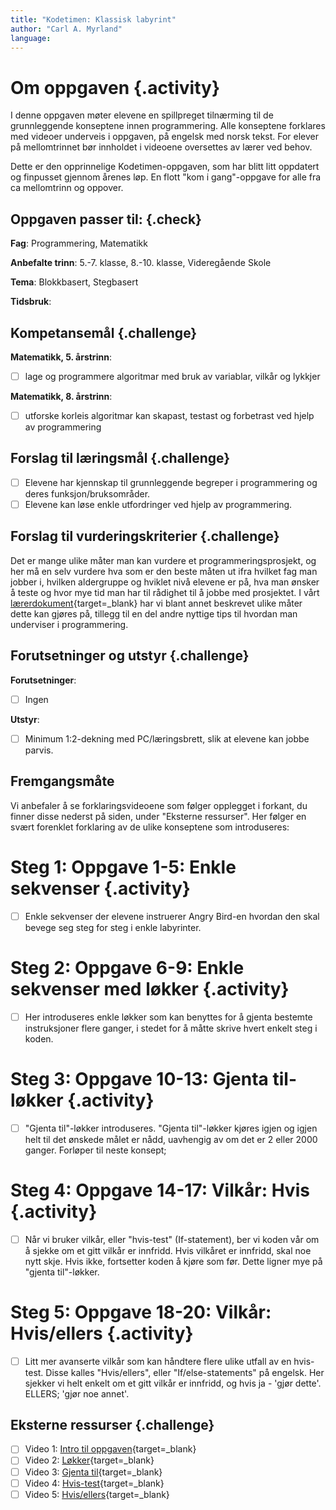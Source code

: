 ```yaml
---
title: "Kodetimen: Klassisk labyrint"
author: "Carl A. Myrland" 
language: 
---
```



# Om oppgaven {.activity}

I denne oppgaven møter elevene en spillpreget tilnærming til de grunnleggende konseptene innen programmering. Alle konseptene forklares med videoer underveis i oppgaven, på engelsk med norsk tekst. For elever på mellomtrinnet bør innholdet i videoene oversettes av lærer ved behov. 

Dette er den opprinnelige Kodetimen-oppgaven, som har blitt litt oppdatert og finpusset gjennom årenes løp. En flott "kom i gang"-oppgave for alle fra ca mellomtrinn og oppover.

## Oppgaven passer til: {.check}

 **Fag**: Programmering, Matematikk

**Anbefalte trinn**: 5.-7. klasse, 8.-10. klasse, Videregående Skole

**Tema**: Blokkbasert, Stegbasert

**Tidsbruk**:

## Kompetansemål {.challenge}

**Matematikk, 5. årstrinn**:
- [ ] lage og programmere algoritmar med bruk av variablar, vilkår og lykkjer

**Matematikk, 8. årstrinn**:
- [ ] utforske korleis algoritmar kan skapast, testast og forbetrast ved hjelp av programmering

## Forslag til læringsmål {.challenge}

- [ ] Elevene har kjennskap til grunnleggende begreper i programmering og deres funksjon/bruksområder.
- [ ] Elevene kan løse enkle utfordringer ved hjelp av programmering.

## Forslag til vurderingskriterier {.challenge}

Det er mange ulike måter man kan vurdere et programmeringsprosjekt, og her må en
selv vurdere hva som er den beste måten ut ifra hvilket fag man jobber i,
hvilken aldergruppe og hviklet nivå elevene er på, hva man ønsker å teste og
hvor mye tid man har til rådighet til å jobbe med prosjektet. I vårt
[lærerdokument](https://github.com/kodeklubben/oppgaver/wiki/Hvordan-undervise-i-og-vurdere-programmering){target=_blank} har vi blant
annet beskrevet ulike måter dette kan gjøres på, tillegg til en del andre
nyttige tips til hvordan man underviser i programmering.

## Forutsetninger og utstyr {.challenge}

**Forutsetninger**:
- [ ] Ingen

**Utstyr**:
- [ ] Minimum 1:2-dekning med PC/læringsbrett, slik at elevene kan jobbe parvis.

## Fremgangsmåte

Vi anbefaler å se forklaringsvideoene som følger opplegget i forkant, du finner disse nederst på siden, under "Eksterne ressurser". Her følger en svært forenklet forklaring av de ulike konseptene som introduseres: 

# Steg 1: Oppgave 1-5: Enkle sekvenser {.activity}

- [ ] Enkle sekvenser der elevene instruerer Angry Bird-en hvordan den skal bevege seg steg for steg i enkle labyrinter.

# Steg 2: Oppgave 6-9: Enkle sekvenser med løkker {.activity}

- [ ] Her introduseres enkle løkker som kan benyttes for å gjenta bestemte instruksjoner flere ganger, i stedet for å måtte skrive hvert enkelt steg i koden.

# Steg 3: Oppgave 10-13: Gjenta til-løkker {.activity}
- [ ] "Gjenta til"-løkker introduseres. "Gjenta til"-løkker kjøres igjen og igjen helt til det ønskede målet er nådd, uavhengig av om det er 2 eller 2000 ganger. Forløper til neste konsept;

# Steg 4: Oppgave 14-17: Vilkår: Hvis {.activity}
- [ ] Når vi bruker vilkår, eller "hvis-test" (If-statement), ber vi koden vår om å sjekke om et gitt vilkår er innfridd. Hvis vilkåret er innfridd, skal noe nytt skje. Hvis ikke, fortsetter koden å kjøre som før. Dette ligner mye på "gjenta til"-løkker.

# Steg 5: Oppgave 18-20: Vilkår: Hvis/ellers {.activity}
- [ ] Litt mer avanserte vilkår som kan håndtere flere ulike utfall av en hvis-test. Disse kalles "Hvis/ellers", eller "If/else-statements" på engelsk. Her sjekker vi helt enkelt om et gitt vilkår er innfridd, og hvis ja - 'gjør dette'. ELLERS; 'gjør noe annet'. 

## Eksterne ressurser {.challenge}

- [ ] Video 1: [Intro til oppgaven](https://youtu.be/bQilo5ecSX4){target=_blank}
- [ ] Video 2: [Løkker](https://youtu.be/mgooqyWMTxk){target=_blank}
- [ ] Video 3: [Gjenta til](https://youtu.be/G2hdlhDYICw){target=_blank}
- [ ] Video 4: [Hvis-test](https://youtu.be/m2Ux2PnJe6E){target=_blank}
- [ ] Video 5: [Hvis/ellers](https://youtu.be/QM8fAy47kHc){target=_blank}